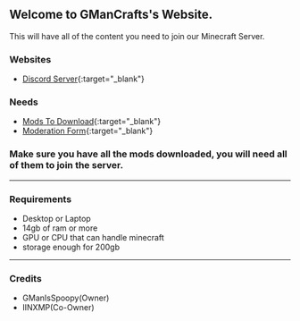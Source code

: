 ## Welcome to GManCrafts's Website.

This will have all of the content you need to join our Minecraft Server. 

### Websites 

- [Discord Server](https://discord.gg/ZexZsp5g7T){:target="_blank"}

### Needs
- [Mods To Download](https://drive.google.com/drive/folders/19oYRIpspXZSRqEmk4iKtNhuAde3rF2Ma){:target="_blank"}
- [Moderation Form](https://forms.gle/1fqBsQFNifufsqXBA){:target="_blank"}

### Make sure you have all the mods downloaded, you will need all of them to join the server. 

---

### Requirements 
- Desktop or Laptop
- 14gb of ram or more
- GPU or CPU that can handle minecraft
- storage enough for 200gb
 
---

### Credits
- GManIsSpoopy(Owner)
- IINXMP(Co-Owner)
